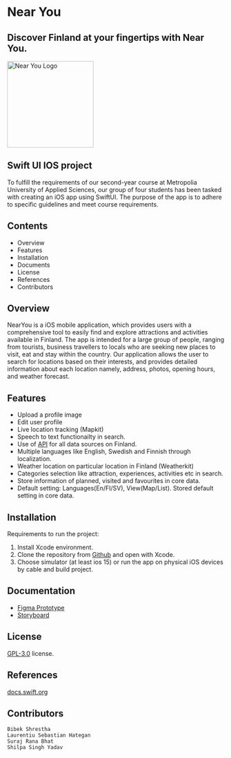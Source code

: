 # Near You
## Discover Finland at your fingertips with Near You.

<div style="align: center">
    <img src="https://users.metropolia.fi/~shilpasy/nearyouLogo/transparentLogo.png" alt="Near You Logo" width="200" height="200">
</div>

## Swift UI IOS project
To fulfill the requirements of our second-year course at Metropolia University of Applied Sciences, our group of four students has been tasked with creating an iOS app using SwiftUI. The purpose of the app is to adhere to specific guidelines and meet course requirements.

## Contents
- Overview
- Features
- Installation
- Documents
- License
- References
- Contributors

## Overview
NearYou is a iOS mobile application, which provides users with a comprehensive tool to easily find and explore attractions and activities available in Finland. The app is intended for a large group of people, ranging from tourists, business travellers to locals who are seeking 
new places to visit, eat and stay within the country. Our application allows the user to search for locations based on their interests, and provides detailed information about each location namely, address, photos, opening hours, and weather forecast.

## Features
- Upload a profile image
- Edit user profile
- Live location tracking (Mapkit)
- Speech to text functionailty in search.
- Use of [API](https://mediabank.businessfinland.fi/l/KKB_XWXsKdm8) for all data sources on Finland.
- Multiple languages like English, Swedish and Finnish through localization.
- Weather location on particular location in Finland (Weatherkit)
- Categories selection like attraction, experiences, activities etc in search.
- Store information of planned, visited and favourites in core data.
- Default setting: Languages(En/FI/SV), View(Map/List). Stored default setting in core data.

## Installation
Requirements to run the project:
1. Install Xcode environment.
2. Clone the repository from [Github](https://github.com/Shilupa/near-you.git) and open with Xcode.
3. Choose simulator (at least ios 15) or run the app on physical iOS devices by cable and build project.

## Documentation
- [Figma Prototype](https://www.figma.com/proto/46jCzdZVoSx7FxgZQcDcYE/Near-You?node-id=97-2902&scaling=scale-down&page-id=0%3A1&starting-point-node-id=97%3A2902)
- [Storyboard](https://users.metropolia.fi/~shilpasy/nearyouLogo/storyboard.jpg)

## License

[GPL-3.0](https://github.com/thuymymai/Helpers/blob/main/LICENSE) license.

## References
[docs.swift.org](https://docs.swift.org/swift-book/documentation/the-swift-programming-language/thebasics/)

## Contributors
    Bibek Shrestha
    Laurentiu Sebastian Hategan
    Suraj Rana Bhat
    Shilpa Singh Yadav
